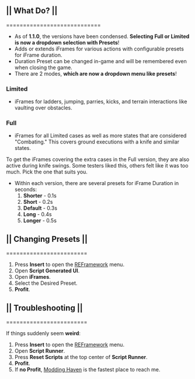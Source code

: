## || What Do? ||
============================

- As of **1.1.0**, the versions have been condensed. **Selecting Full or Limited is now a dropdown selection with Presets**!
- Adds or extends iFrames for various actions with configurable presets for iFrame duration.
- Duration Preset can be changed in-game and will be remembered even when closing the game.
- There are 2 modes, **which are now a dropdown menu like presets**!

### Limited 
- iFrames for ladders, jumping, parries, kicks, and terrain interactions like vaulting over obstacles.

### Full
- iFrames for all Limited cases as well as more states that are considered "Combating." This covers ground executions with a knife and similar states.

To get the iFrames covering the extra cases in the Full version, they are also active during knife swings. Some testers liked this, others felt like it was too much. Pick the one that suits you.

- Within each version, there are several presets for iFrame Duration in seconds:
  1. **Shorter** - 0.1s
  2. **Short** - 0.2s
  3. **Default** - 0.3s
  4. **Long** - 0.4s
  5. **Longer** - 0.5s

## || Changing Presets ||
========================

1. Press **Insert** to open the [REFramework](https://www.nexusmods.com/residentevil42023/mods/12) menu.
2. Open **Script Generated UI**.
3. Open **iFrames**.
4. Select the Desired Preset.
5. **Profit**.

## || Troubleshooting ||
========================

If things suddenly seem **weird**:
1. Press **Insert** to open the [REFramework](https://www.nexusmods.com/residentevil42023/mods/12) menu.
2. Open **Script Runner**.
3. Press **Reset Scripts** at the top center of **Script Runner**.
4. **Profit**.
5. If **no Profit**, [Modding Haven](https://discord.gg/modding-haven-718224210270617702) is the fastest place to reach me.
